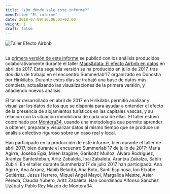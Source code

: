 ```yaml
---
title: "¿De dónde sale este informe?"
menuTitle: "El informe"
date: 2018-07-09T10:06:03+02:00
weight: 1
draft: false
---
```


![Taller Efecto Airbnb](/images/efecto.airbnb.taller.jpg)

## 

La [primera versión de este informe](https://lab.montera34.com/airbnb/donostia-v1.0/) se publicó con los análisis producidos colaborativamente durante el taller [Maps&data: El efecto Airbnb en datos](https://montera34.com/project/efecto-airbnb-donostia/) en abril de 2017. Esta segunda versión se ha producido en julio de 2017, tras dos días de trabajo en el encuentro Summerlab'17 organizado en Donostia por Hirikilabs. Durante estos días se trabajó una base de datos más completa, actualizando las visualizaciones de la primera versión, y añadiendo nuevos análisis.

El taller desarrollado en abril de 2017 en Hirikilabs permitió analizar y visualizar los datos de los que se disponía para ayudar a entender el efecto de la presencia de alojamientos turísticos en las capitales vascas, y su relación con la situación inmobiliaria de cada una de ellas. El taller estuvo coordinado por [Montera34](https://montera34.com/), usando una metodología que permite aprender a obtener, preparar y visualizar datos al mismo tiempo que se produce un análisis colectivo riguroso sobre un caso real y local.

Han participado en la producción de este informe, bien durante el taller de abril 2017, bien durante el encuentro Summerlab'17 de julio de 2017: Maria Agirre, Joseba Egia, Miren Izagirre, Garikoitz Muñoz, Álvaro Rodríguez, Arantza Santesteban, Aritz Zabaleta, Ibai Zabaleta, Arantxa Zabalza, Sabin Zubiri. En el taller durante Summerlab'17 de julio 2017 han participado: Ana Agirre, Ana Arranz, Habib Belaribi, Ana Boto, Santi Espinosa, Ion Etxabe Gutiérrez, Jesus Herrero, Miquel Angel Mayol, Margalida Mestre, Asier Pereda, Claudia Yubero, Aritz Zabaleta. Han coordinado Alfonso Sánchez Uzábal y Pablo Rey Mazón de Montera34.
